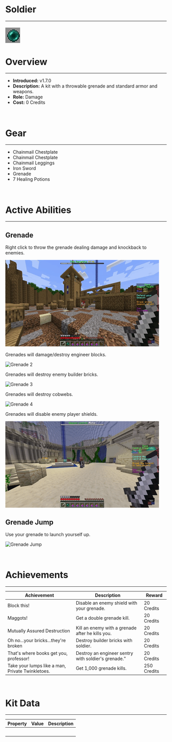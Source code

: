 
# Soldier

***

#### ![soldier-icon](../assets/kits/soldier/soldier-icon.jpg)

# Overview
***
- **Introduced:** v1.7.0
- **Description:** A kit with a throwable grenade and standard armor and weapons.
- **Role:** Damage
- **Cost:** 0 Credits

<br />  

# Gear
***
- Chainmail Chestplate
- Chainmail Chestplate
- Chainmail Leggings
- Iron Sword
- Grenade
- 7 Healing Potions

<br />  

# Active Abilities
***
## Grenade
Right click to throw the grenade dealing damage and knockback to enemies.

![Grenade 1](../assets/kits/soldier/Soldier%20-%20Grenade%20Enemy.gif)

Grenades will damage/destroy engineer blocks.

![Grenade 2](../assets/kits/soldier/Soldier%20-%20Grenade%20Sentry.gif)

Grenades will destroy enemy builder bricks.

![Grenade 3](../assets/kits/soldier/Soldier%20-%20Grenade%20Bricks.gif)

Grenades will destroy cobwebs.

![Grenade 4](../assets/kits/soldier/Soldier%20-%20Grenade%20Cobwebs.giff)

Grenades will disable enemy player shields.

![Grenade 5](../assets/kits/soldier/Soldier%20-%20Grenade%20Shield.gif)

## Grenade Jump
Use your grenade to launch yourself up.

![Grenade Jump](../assets/kits/soldier/Soldier%20-%20Grenade%20Jump.gif)

<br /> 

# Achievements
***

| Achievement | Description | Reward |
| ----------- | ----------- | ------ |
| Block this! | Disable an enemy shield with your grenade. | 20 Credits |
| Maggots! | Get a double grenade kill. | 20 Credits |
| Mutually Assured Destruction | Kill an enemy with a grenade after he kills you. | 20 Credits |
| Oh no...your bricks...they're broken | Destroy builder bricks with soldier. | 20 Credits |
| That's where books get you, professor! | Destroy an engineer sentry with soldier's grenade." | 20 Credits |
| Take your lumps like a man, Private Twinkletoes. | Get 1,000 grenade kills. | 250 Credits |

<br />  

# Kit Data
***

| Property | Value | Description |
|----------|-------|-------------|
| | | |
| | | |
| | | |
| | | |
| | | |
